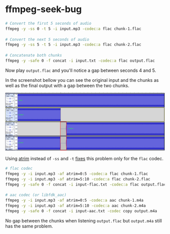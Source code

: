 # ffmpeg-seek-bug

```bash
# Convert the first 5 seconds of audio
ffmpeg -y -ss 0 -t 5 -i input.mp3 -codec:a flac chunk-1.flac

# Convert the next 5 seconds of audio
ffmpeg -y -ss 5 -t 5 -i input.mp3 -codec:a flac chunk-2.flac

# Concatenate both chunks
ffmpeg -y -safe 0 -f concat -i input.txt -codec:a flac output.flac
```

Now play `output.flac` and you'll notice a gap between seconds 4 and 5.

In the screenshot bellow you can see the original input and the chunks as well as the final output with a gap between the two chunks.

![screenshot](screenshot_1.png)

Using [atrim](https://ffmpeg.org/ffmpeg-filters.html#atrim) instead of `-ss` and `-t` [fixes](https://www.reddit.com/r/ffmpeg/comments/hzhzbm/convert_audio_in_chunks_then_concatenate/fzkxr0c/) this problem only for the `flac` codec.

```bash
# flac codec
ffmpeg -y -i input.mp3 -af atrim=0:5 -codec:a flac chunk-1.flac
ffmpeg -y -i input.mp3 -af atrim=5:10 -codec:a flac chunk-2.flac
ffmpeg -y -safe 0 -f concat -i input-flac.txt -codec:a flac output.flac

# aac codec (or libfdk_aac)
ffmpeg -y -i input.mp3 -af atrim=0:5 -codec:a aac chunk-1.m4a
ffmpeg -y -i input.mp3 -af atrim=5:10 -codec:a aac chunk-2.m4a
ffmpeg -y -safe 0 -f concat -i input-aac.txt -codec copy output.m4a
```

No gap between the chunks when listening `output.flac` but `output.m4a` still has the same problem.